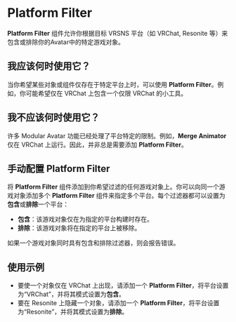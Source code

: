 # Platform Filter

**Platform Filter** 组件允许你根据目标 VRSNS 平台（如 VRChat, Resonite 等）来包含或排除你的Avatar中的特定游戏对象。

## 我应该何时使用它？

当你希望某些对象或组件仅存在于特定平台上时，可以使用 **Platform Filter**。例如，你可能希望仅在 VRChat 上包含一个仅限 VRChat 的小工具。

## 我不应该何时使用它？

许多 Modular Avatar 功能已经处理了平台特定的限制。例如，**Merge Animator** 仅在 VRChat 上运行。因此，并非总是需要添加 **Platform Filter**。

## 手动配置 Platform Filter

将 **Platform Filter** 组件添加到你希望过滤的任何游戏对象上。你可以向同一个游戏对象添加多个 **Platform Filter** 组件来指定多个平台。每个过滤器都可以设置为**包含**或**排除**一个平台：

- **包含**：该游戏对象仅在为指定的平台构建时存在。
- **排除**：该游戏对象将在指定的平台上被移除。

如果一个游戏对象同时具有包含和排除过滤器，则会报告错误。

## 使用示例

- 要使一个对象仅在 VRChat 上出现，请添加一个 **Platform Filter**，将平台设置为“VRChat”，并将其模式设置为**包含**。
- 要在 Resonite 上隐藏一个对象，请添加一个 **Platform Filter**，将平台设置为“Resonite”，并将其模式设置为**排除**。